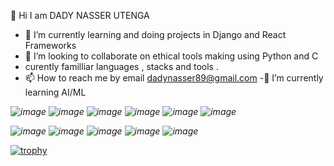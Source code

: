  👋 Hi I am DADY NASSER UTENGA

- 🌱 I’m currently learning and doing projects in Django and React Frameworks 
- 💞️ I’m looking to collaborate on ethical tools making using Python and C
- curently familliar languages , stacks and tools .
- 📫 How to reach me by email dadynasser89@gmail.com
-🌱 I’m currently learning AI/ML



<i class="fab fa-github">![image](https://user-images.githubusercontent.com/107155249/224846843-35dc029a-d104-47bf-b3d7-7bd62f701440.png)
</i> <i class="fab fa-github">![image](https://user-images.githubusercontent.com/107155249/224847442-1eca4eb4-d16e-4e58-942f-65275e6bd216.png)
</i> <i class="fab fa-github">![image](https://user-images.githubusercontent.com/107155249/224848204-41f5c329-bc21-47bf-895e-7297adb2340b.png)
</i><i class="fab fa-github">![image](https://user-images.githubusercontent.com/107155249/224848336-091fd256-d53b-4665-9a86-752f4a2743a2.png)
</i> <i class="fab fa-github">![image](https://user-images.githubusercontent.com/107155249/224848672-6068a863-a038-4587-abaa-bc32bfd1b01e.png)
</i> <i class="fab fa-github">![image](https://user-images.githubusercontent.com/107155249/224849008-777a8725-14a9-4ce4-9a2a-3377b199627d.png)
</i>




<i class="fab fa-github">![image](https://user-images.githubusercontent.com/107155249/224847256-d66f6d44-2d36-44bb-88a2-347c2b47ba1a.png)
</i> <i class="fab fa-github">![image](https://user-images.githubusercontent.com/107155249/224847847-5706eb40-d18a-4b08-bcb6-440c6cc7de91.png)
</i> <i class="fab fa-github">![image](https://user-images.githubusercontent.com/107155249/224848061-d9d5124a-cfc0-4620-b3dd-a3549b9c5a02.png)
</i> <i class="fab fa-github">![image](https://user-images.githubusercontent.com/107155249/224848431-8440c44a-637a-43ea-b76c-f1cb2e05e5c3.png)
</i> <i class="fab fa-github">![image](https://user-images.githubusercontent.com/107155249/224848737-44bd5d93-2272-4e3f-8d08-f67c83869917.png)
</i> 







            
          









[![trophy](https://github-profile-trophy.vercel.app/?username=ryo-ma)](https://github.com/ryo-ma/github-profile-trophy)          

